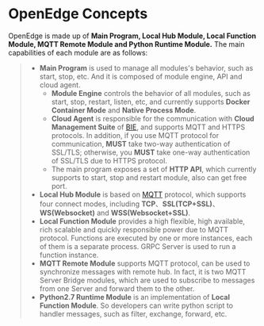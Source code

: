 # OpenEdge Concepts

OpenEdge is made up of **Main Program, Local Hub Module, Local Function Module, MQTT Remote Module and Python Runtime Module.** The main capabilities of each module are as follows:

> + **Main Program** is used to manage all modules's behavior, such as start, stop, etc. And it is composed of module engine, API and cloud agent.
>   + **Module Engine** controls the behavior of all modules, such as start, stop, restart, listen, etc, and currently supports **Docker Container Mode** and **Native Process Mode**.
>   + **Cloud Agent** is responsible for the communication with **Cloud Management Suite** of [BIE](https://cloud.baidu.com/product/bie.html), and supports MQTT and HTTPS protocols. In addition, if you use MQTT protocol for communication, **MUST** take two-way authentication of SSL/TLS; otherwise, you **MUST** take one-way authentication of SSL/TLS due to HTTPS protocol.
>   + The main program exposes a set of **HTTP API**, which currently supports to start, stop and restart module, also can get free port.
> + **Local Hub Module** is based on [MQTT](http://docs.oasis-open.org/mqtt/mqtt/v3.1.1/os/mqtt-v3.1.1-os.html) protocol, which supports four connect modes, including **TCP**、**SSL(TCP+SSL)**、**WS(Websocket)** and **WSS(Websocket+SSL)**.
> + **Local Function Module** provides a high flexible, high available, rich scalable and quickly responsible power due to MQTT protocol. Functions are executed by one or more instances, each of them is a separate process. GRPC Server is used to run a function instance.
> + **MQTT Remote Module** supports MQTT protocol, can be used to synchronize messages with remote hub. In fact, it is two MQTT Server Bridge modules, which are used to subscribe to messages from one Server and forward them to the other.
> + **Python2.7 Runtime Module** is an implementation of **Local Function Module**. So developers can write python script to handler messages, such as filter, exchange, forward, etc.